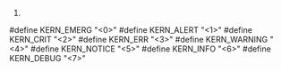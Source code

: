 
1.
#define KERN_EMERG   "<0>"
#define KERN_ALERT   "<1>"
#define KERN_CRIT    "<2>"
#define KERN_ERR     "<3>"
#define KERN_WARNING "<4>"
#define KERN_NOTICE  "<5>"
#define KERN_INFO    "<6>"
#define KERN_DEBUG   "<7>"

